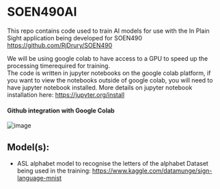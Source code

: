 # SOEN490AI

This repo contains code used to train AI models for use with the In Plain Sight application being developed for SOEN490
https://github.com/RjDrury/SOEN490

We will be using google colab to have access to a GPU to speed up the processing timerequired for training.  
The code is written in jupyter notebooks on the google colab platform, if you want to view the notebooks outside of google colab, 
you will need to have jupyter notebook installed.  More details on jupyter notebook installation here: https://jupyter.org/install

#### Github integration with Google Colab
![image](C:\Users\gwend\Desktop\githubIntegration.png)


## Model(s):

* ASL alphabet model to recognise the letters of the alphabet 
Dataset being used in the training: https://www.kaggle.com/datamunge/sign-language-mnist
